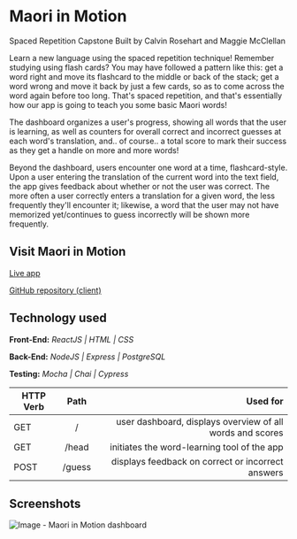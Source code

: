 # Maori in Motion 
Spaced Repetition Capstone
Built by Calvin Rosehart and Maggie McClellan

Learn a new language using the spaced repetition technique! Remember studying using flash cards? You may have followed a pattern like this: get a word right and move its flashcard to the middle or back of the stack; get a word wrong and move it back by just a few cards, so as to come across the word again before too long. That's spaced repetition, and that's essentially how our app is going to teach you some basic Maori words!

The dashboard organizes a user's progress, showing all words that the user is learning, as well as counters for overall correct and incorrect guesses at each word's translation, and.. of course.. a total score to mark their success as they get a handle on more and more words!

Beyond the dashboard, users encounter one word at a time, flashcard-style. Upon a user entering the translation of the current word into the text field, the app gives feedback about whether or not the user was correct. The more often a user correctly enters a translation for a given word, the less frequently they'll encounter it; likewise, a word that the user may not have memorized yet/continues to guess incorrectly will be shown more frequently.


## Visit Maori in Motion
[Live app](https://maori-in-motion.now.sh "Maori in Motion")

[GitHub repository (client)](https://github.com/therealmbittarelli/Maori-in-Motion-client "Maori in Motion client repo")

## Technology used

**Front-End:** *ReactJS | HTML | CSS*

**Back-End:** *NodeJS | Express | PostgreSQL*

**Testing:** *Mocha | Chai | Cypress*


| **HTTP Verb** | **Path**                           | **Used for**         |
| --------- |:--------------------------------------:| --------------------:|
| GET       | / | user dashboard, displays overview of all words and scores    |
| GET       | /head  | initiates the word-learning tool of the app    |
| POST | /guess  | displays feedback on correct or incorrect answers  |


## Screenshots

![Image - Maori in Motion dashboard](https://i.gyazo.com/f25d98350604971cfa2d53f8ab840e05.png)